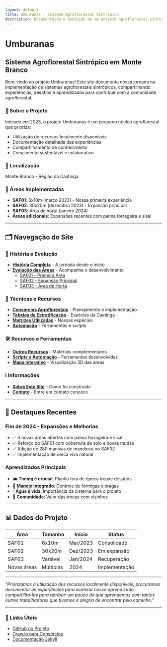 ```yaml
---
layout: default
title: Umburanas - Sistema Agroflorestal Sintrópico
description: Documentação e evolução de um projeto agroflorestal sintrópico em Monte Branco, com foco em sustentabilidade e uso de recursos locais.
---
```


# Umburanas
## Sistema Agroflorestal Sintrópico em Monte Branco

Bem-vindo ao projeto Umburanas! Este site documenta nossa jornada na implementação de sistemas agroflorestais sintrópicos, compartilhando experiências, desafios e aprendizados para contribuir com a comunidade agroflorestal.

### 🌱 Sobre o Projeto

Iniciado em 2023, o projeto Umburanas é um pequeno núcleo agroflorestal que prioriza:
- Utilização de recursos localmente disponíveis
- Documentação detalhada das experiências
- Compartilhamento de conhecimento
- Crescimento sustentável e colaborativo

### 📍 Localização
Monte Branco - Região da Caatinga

### 🎯 Áreas Implementadas
- **SAF01**: 6x10m (março 2023) - Nossa primeira experiência
- **SAF02**: 30x20m (dezembro 2023) - Expansão principal
- **SAF03**: Área de horta (janeiro 2024)
- **Áreas adicionais**: Expansões recentes com palma forrageira e sisal

---

## 🗂️ Navegação do Site

### 📖 História e Evolução
- [**História Completa**](historia) - A jornada desde o início
- [**Evolução das Áreas**](evolucao) - Acompanhe o desenvolvimento
  - [SAF01 - Primeira Área](/evolucao/saf01)
  - [SAF02 - Expansão Principal](/evolucao/saf02)
  - [SAF03 - Área de Horta](/evolucao/saf03)

### 🌿 Técnicas e Recursos
- [**Consórcios Agroflorestais**](consorcios) - Planejamento e implementação
- [**Tabelas de Estratificação**](/tabelas/algumas_matrizes_para_utilizar_na_caatinga) - Espécies da Caatinga
- [**Matrizes Utilizadas**](/tabelas/matrizes_umburanas) - Nossas espécies
- [**Automação**](automacao) - Ferramentas e scripts

### 🛠️ Recursos e Ferramentas
- [**Outros Recursos**](recursos) - Materiais complementares
- [**Scripts e Automação**](scripts/cria_thumbnails) - Ferramentas desenvolvidas
- [**Mapa Interativo**](maps/interactive/index.html) - Visualização 3D das áreas

### ℹ️ Informações
- [**Sobre Este Site**](sobre) - Como foi construído
- [**Contato**](contato) - Entre em contato conosco

---

## 🌟 Destaques Recentes

### Fim de 2024 - Expansões e Melhorias
- ✅ 3 novas áreas abertas com palma forrageira e sisal
- ✅ Reforço do SAF01 com cobertura de solo e novas mudas
- ✅ Adição de 280 manivas de mandioca no SAF02
- ✅ Implementação de cerca viva natural

### Aprendizados Principais
- 🌧️ **Timing é crucial**: Plantio fora de época trouxe desafios
- 🐜 **Manejo integrado**: Controle de formigas e pragas
- 💧 **Água é vida**: Importância da cisterna para o projeto
- 🤝 **Comunidade**: Valor das trocas com vizinhos

---

## 📊 Dados do Projeto

| Área | Tamanho | Início | Status |
|------|---------|--------|--------|
| SAF01 | 6x10m | Mar/2023 | Consolidado |
| SAF02 | 30x20m | Dez/2023 | Em expansão |
| SAF03 | Variável | Jan/2024 | Recuperação |
| Novas áreas | Múltiplas | 2024 | Implementação |

---

*"Priorizamos a utilização dos recursos localmente disponíveis, procuramos documentar as experiências para acelerar nosso aprendizado, compartilhá-las para retribuir um pouco do que aprendemos com tantos outros trabalhadores que tivemos a alegria de encontrar pelo caminho."*

---

### 🔗 Links Úteis
- [GitHub do Projeto](https://github.com/umburanas/umburanas.github.io)
- [Draw.io para Consórcios](https://app.diagrams.net/)
- [Documentação Jekyll](https://jekyllrb.com/)
